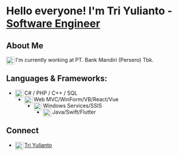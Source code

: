 # Hello everyone! I'm Tri Yulianto - [Software Engineer][website]

## About Me
I'm currently working at PT. Bank Mandiri (Persero) Tbk.
<a href="#"><img align="left" alt="android" width="22px" src="https://cdn-icons-png.flaticon.com/512/2703/2703312.png"/></a>

## Languages & Frameworks:
- C# / PHP / C++ / SQL<a href="#"><img align="left" alt="android" width="22px" src="https://cdn-icons-png.flaticon.com/512/7838/7838457.png"/></a>
- Web MVC/WinForm/VB/React/Vue <a href="#"><img align="left" alt="android" width="22px" src="https://cdn-icons-png.flaticon.com/512/888/888954.png"/></a>
- Windows Services/SSIS <a href="#"><img align="left" alt="android" width="22px" src="https://cdn-icons-png.flaticon.com/512/2592/2592498.png"/></a>
- Java/Swift/Flutter <a href="#"><img align="left" alt="android" width="22px" src="https://cdn-icons-png.flaticon.com/512/2586/2586488.png"></a>

## Connect
- [Tri Yulianto<img align="left" alt="alfianlosari | Website" width="22px" src="https://cdn-icons-png.flaticon.com/512/2721/2721725.png" href="#"/>][website]

[website]: https://triyuliantoo.github.io
[youtube]: https://youtube.com/triyulianto
[twitter]: https://twitter.com/triyuliantoo
[linkedin]: https://linkedin.com/in/triyulianto
[instagram]: https://instagram.com/_triyulianto
